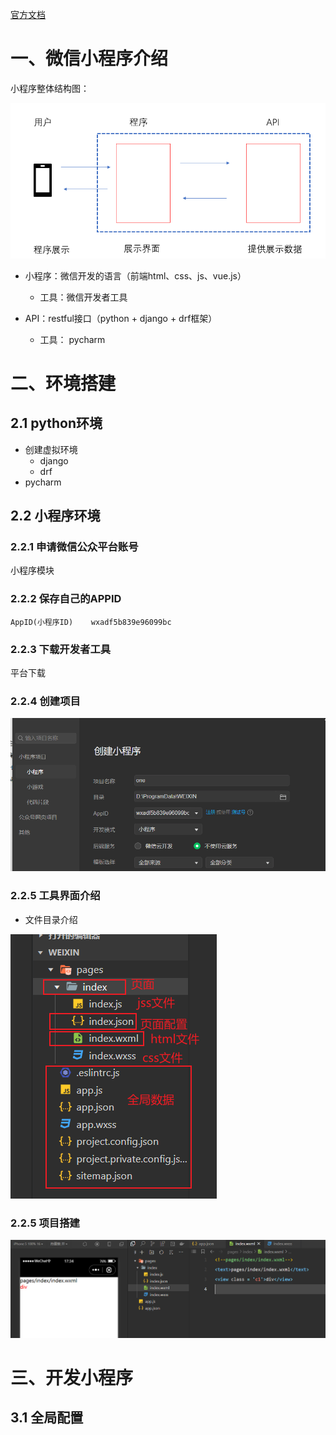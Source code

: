 [官方文档](https://developers.weixin.qq.com/miniprogram/dev/framework/)

# 一、微信小程序介绍

小程序整体结构图：

![image-20221109164321623](imge/微信小程序开发.assets/image-20221109164321623.png)

- 小程序：微信开发的语言（前端html、css、js、vue.js）
  - 工具：微信开发者工具

- API：restful接口（python + django + drf框架）
  - 工具： pycharm

# 二、环境搭建

## 2.1 python环境

- 创建虚拟环境
  - django
  - drf
- pycharm

## 2.2 小程序环境

### 2.2.1 申请微信公众平台账号

小程序模块

### 2.2.2 保存自己的APPID

```
AppID(小程序ID)	wxadf5b839e96099bc
```

### 2.2.3 下载开发者工具

平台下载

### 2.2.4 创建项目

![image-20221109170631750](imge/微信小程序开发.assets/image-20221109170631750.png)

### 2.2.5 工具界面介绍

- 文件目录介绍

![image-20221109171717380](imge/微信小程序开发.assets/image-20221109171717380.png)

### 2.2.5 项目搭建

![image-20221109173455558](imge/微信小程序开发.assets/image-20221109173455558.png)

# 三、开发小程序

## 3.1 全局配置